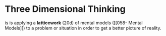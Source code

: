 # Three Dimensional Thinking 
is is applying a **latticework** (20d) of mental models ([[058- Mental Models]]) to a problem or situation in order to get a better picture of reality.